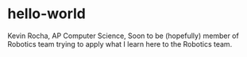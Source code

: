 # hello-world
Kevin Rocha,
AP Computer Science,
Soon to be (hopefully) member of Robotics team trying to apply what I learn here to the Robotics team.
